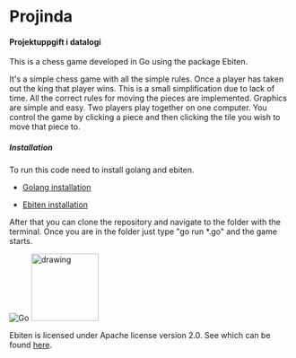 # Projinda
#### Projektuppgift i datalogi

This is a chess game developed in Go using the package Ebiten.

It's a simple chess game with all the simple rules. 
Once a player has taken out the king that player wins. This is a small simplification due to lack of time. 
All the correct rules for moving the pieces are implemented.
Graphics are simple and easy. Two players play together on one computer. You control the game by clicking a piece and then clicking the tile you wish to move that piece to.

##### Installation
To run this code need to install golang and ebiten.

- [Golang installation](https://golang.org/doc/install)

- [Ebiten installation](https://github.com/hajimehoshi/ebiten/wiki/Installation)

After that you can clone the repository and navigate to the folder with the terminal.
Once you are in the folder just type "go run *.go" and the game starts.


![Go](https://golang.org/doc/gopher/pkg.png)
<img src="https://hajimehoshi.github.io/ebiten/images/logo.svg" alt="drawing" width="120" height="120"/>

Ebiten is licensed under Apache license version 2.0. See which can be found [here](https://www.apache.org/licenses/LICENSE-2.0).
